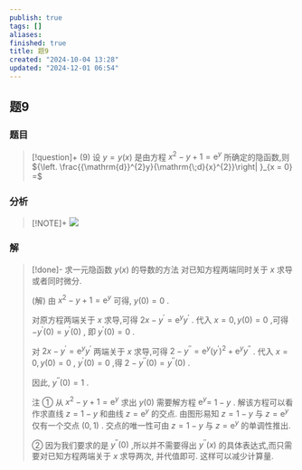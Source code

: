 ```yaml
---
publish: true
tags: []
aliases: 
finished: true
title: 题9
created: "2024-10-04 13:28"
updated: "2024-12-01 06:54"
---
```

## 题9
### 题目
> [!question]+
> (9) 设 $y = y\left( x\right)$ 是由方程 ${x}^{2} - y + 1 = {\mathrm{e}}^{y}$ 所确定的隐函数,则 ${\left. \frac{{\mathrm{d}}^{2}y}{\mathrm{\;d}{x}^{2}}\right| }_{x = 0} =$
### 分析
> [!NOTE]+
> ![](https://img.hwenyi.live/202411201721143.webp)
### 解
> [!done]-
> 求一元隐函数 $y\left( x\right)$ 的导数的方法 对已知方程两端同时关于 $x$ 求导或者同时微分.
> 
> (解) 由 ${x}^{2} - y + 1 = {\mathrm{e}}^{y}$ 可得, $y\left( 0\right)  = 0$ .
> 
> 对原方程两端关于 $x$ 求导,可得 ${2x} - {y}^{\prime } = {\mathrm{e}}^{y}{y}^{\prime }$ . 代入 $x = 0,y\left( 0\right)  = 0$ ,可得 $- {y}^{\prime }\left( 0\right)  = {y}^{\prime }\left( 0\right)$ , 即 ${y}^{\prime }\left( 0\right)  = 0$ .
> 
> 对 ${2x} - {y}^{\prime } = {\mathrm{e}}^{y}{y}^{\prime }$ 两端关于 $x$ 求导,可得 $2 - {y}^{\prime \prime } = {\mathrm{e}}^{y}{\left( {y}^{\prime }\right) }^{2} + {\mathrm{e}}^{y}{y}^{\prime \prime }$ . 代入 $x = 0,y\left( 0\right)  = 0$ , ${y}^{\prime }\left( 0\right)  = 0$ ,得 $2 - {y}^{\prime \prime }\left( 0\right)  = {y}^{\prime \prime }\left( 0\right)$ .
> 
> 因此, ${y}^{\prime \prime }\left( 0\right)  = 1$ .
> 
> 注 ① 从 ${x}^{2} - y + 1 = {\mathrm{e}}^{y}$ 求出 $y\left( 0\right)$ 需要解方程 ${\mathrm{e}}^{y} =$ $1 - y$ . 解该方程可以看作求直线 $z = 1 - y$ 和曲线 $z = {\mathrm{e}}^{y}$ 的交点. 由图形易知 $z = 1 - y$ 与 $z = {\mathrm{e}}^{y}$ 仅有一个交点 $\left( {0,1}\right)$ . 交点的唯一性可由 $z = 1 - y$ 与 $z = {\mathrm{e}}^{y}$ 的单调性推出.
> 
> ② 因为我们要求的是 ${y}^{\prime \prime }\left( 0\right)$ ,所以并不需要得出 ${y}^{\prime \prime }\left( x\right)$ 的具体表达式,而只需要对已知方程两端关于 $x$ 求导两次, 并代值即可. 这样可以减少计算量.